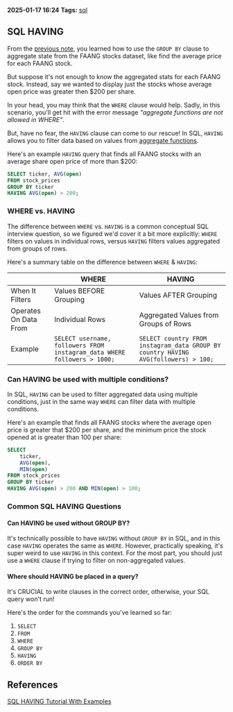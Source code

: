 **2025-01-17 16:24**
**Tags:** [sql](../2%20-%20tags/sql.md)

## SQL HAVING
From the [previous note](SQL%20GROUP%20BY%20DL.md), you learned how to use the `GROUP BY` clause to aggregate state from the FAANG stocks dataset, like find the average price for each FAANG stock.

But suppose it's not enough to know the aggregated stats for each FAANG stock. Instead, say we wanted to display just the stocks whose average open price was greater then $200 per share.

In your head, you may think that the `WHERE` clause would help. Sadly, in this scenario, you'll get hit with the error message *"aggregate functions are not allowed in WHERE"*.

But, have no fear, the `HAVING` clause can come to our rescue! In SQL, `HAVING` allows you to filter data based on values from [aggregate functions](SQL%20Aggregate%20Functions%20DL.md).

Here's an example `HAVING` query that finds all FAANG stocks with an average share open price of more than $200:

```sql
SELECT ticker, AVG(open)
FROM stock_prices
GROUP BY ticker
HAVING AVG(open) > 200;
```

### WHERE vs. HAVING 
The difference between `WHERE` vs. `HAVING` is a common conceptual SQL interview question, so we figured we'd cover it a bit more explicitly: `WHERE` filters on values in individual rows, versus `HAVING` filters values aggregated from groups of rows.

Here's a summary table on the difference between `WHERE` & `HAVING`:

|                       | WHERE                                                                    | HAVING                                                                             |
| --------------------- | ------------------------------------------------------------------------ | ---------------------------------------------------------------------------------- |
| When It Filters       | Values BEFORE Grouping                                                   | Values AFTER Grouping                                                              |
| Operates On Data From | Individual Rows                                                          | Aggregated Values from Groups of Rows                                              |
| Example               | `SELECT username, followers FROM instagram_data WHERE followers > 1000;` | `SELECT country FROM instagram_data GROUP BY country HAVING AVG(followers) > 100;` |

### Can HAVING be used with multiple conditions?
In SQL, `HAVING` can be used to filter aggregated data using multiple conditions, just in the same way `WHERE` can filter data with multiple conditions.

Here's an example that finds all FAANG stocks where the average open price is greater that $200 per share, and the minimum price the stock opened at is greater than 100 per share:

```sql
SELECT 
	ticker, 
	AVG(open),
	MIN(open)
FROM stock_prices
GROUP BY ticker
HAVING AVG(open) > 200 AND MIN(open) > 100;
```

### Common SQL HAVING Questions 
#### Can HAVING be used without GROUP BY?
It's technically possible to have `HAVING` without `GROUP BY` in SQL, and in this case `HAVING` operates the same as `WHERE`. However, practically speaking, it's super weird to use `HAVING` in this context. For the most part, you should just use a `WHERE` clause if trying to filter on non-aggregated values.

#### Where should HAVING be placed in a query?
It's CRUCIAL to write clauses in the correct order, otherwise, your SQL query won't run!

Here's the order for the commands you've learned so far:
1. `SELECT`
2. `FROM`
3. `WHERE`
4. `GROUP BY`
5. `HAVING`
6. `ORDER BY`

## References
[SQL HAVING Tutorial With Examples](https://datalemur.com/sql-tutorial/sql-having)